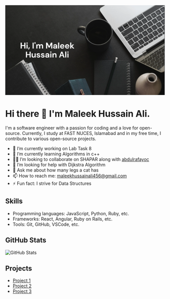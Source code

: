 <img src= "github-readme-picture.png" alt= "github-profile-picture">

# Hi there 👋 I'm Maleek Hussain Ali. 

<p>I'm a software engineer with a passion for coding and a love for open-source. Currently, I study at FAST NUCES, Islamabad and in my free time, I contribute to various open-source projects.</p>


- 🔭 I’m currently working on Lab Task 8
- 🌱 I’m currently learning Algorithms in c++
- 👨‍💻 I’m looking to collaborate on SHAPAR along with [abdulrafayoc](https://github.com/abdulrafayoc)
- 🤔 I’m looking for help with Dijkstra Algorithm
- 💬 Ask me about how many legs a cat has
- 📫 How to reach me: maleekhussainali456@gmail.com
- ⚡ Fun fact: I strive for Data Structures

<h2>Skills</h2>
<ul>
  <li>Programming languages: JavaScript, Python, Ruby, etc.</li>
  <li>Frameworks: React, Angular, Ruby on Rails, etc.</li>
  <li>Tools: Git, GitHub, VSCode, etc.</li>
</ul>

<h2>GitHub Stats</h2>
<p>
  <img src="https://github-readme-stats.vercel.app/api?username=MaleekNoob&show_icons=true&theme=radical" alt="GitHub Stats">
</p>

<h2>Projects</h2>
<ul>
  <li><a href="https://github.com/MaleekNoob/cpp-programs">Project 1</a></li>
  <li><a href="https://github.com/MaleekNoob/game_project">Project 2</a></li>
  <li><a href="https://github.com/MaleekNoob/Hotel-management">Project 3</a></li>
</ul>
